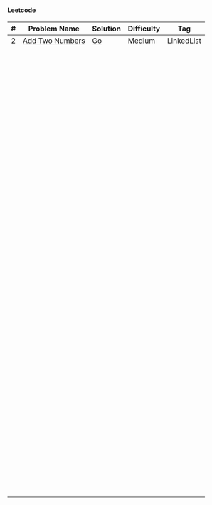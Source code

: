 #### Leetcode

| #   | Problem Name | Solution | Difficulty | Tag         |
|-----|-------|----------|------------|-------------|
| 2   | [Add Two Numbers](https://leetcode.com/problems/add-two-numbers/description/)  | [Go](https://github.com/vibhordubey333/DataStructure/blob/master/DataStructureInGolang/LeetCode/Linked-Lists/2-Add-To-Numbers-LC%5B150%5D-Medium.go)      | Medium     | LinkedList |
|  |       |          |            |             |
|     |   |          |            |             |
|  |       |          |            |             |
|  |       |          |            |             |
|  |       |          |            |             |
|  |       |          |            |             |
|  |       |          |            |             |
|     |   |          |            |             |
|  |       |          |            |             |
|  |       |          |            |             |
|  |       |          |            |             |
|  |       |          |            |             |
|  |       |          |            |             |
|  |       |          |            |             |
|  |       |          |            |             |
|  |       |          |            |             |
|  |       |          |            |             |
|  |       |          |            |             |
|  |       |          |            |             |
|  |       |          |            |             |
|  |       |          |            |             |
|  |       |          |            |             |
|  |       |          |            |             |
|  |       |          |            |             |
|  |       |          |            |             |
|  |       |          |            |             |
|  |       |          |            |             |
|  |       |          |            |             |
|  |       |          |            |             |
|  |       |          |            |             |
|  |       |          |            |             |
|  |       |          |            |             |
|  |       |          |            |             |
|  |       |          |            |             |
|  |       |          |            |             |
|  |       |          |            |             |
|  |       |          |            |             |
|  |       |          |            |             |
|  |       |          |            |             |
|  |       |          |            |             |
|  |       |          |            |             |
|  |       |          |            |             |
|  |       |          |            |             |
|  |       |          |            |             |
|  |       |          |            |             |
|  |       |          |            |             |
|  |       |          |            |             |
|  |       |          |            |             |
|  |       |          |            |             |
|  |       |          |            |             |
|  |       |          |            |             |
|  |       |          |            |             |
|  |       |          |            |             |
|  |       |          |            |             |
|  |       |          |            |             |
|  |       |          |            |             |
|  |       |          |            |             |
|  |       |          |            |             |
|  |       |          |            |             |
|  |       |          |            |             |
|  |       |          |            |             |
|  |       |          |            |             |
|  |       |          |            |             |
|  |       |          |            |             |
|  |       |          |            |             |
|  |       |          |            |             |
|  |       |          |            |             |
|  |       |          |            |             |
|  |       |          |            |             |
|  |       |          |            |             |
|  |       |          |            |             |
|  |       |          |            |             |
|  |       |          |            |             |
|  |       |          |            |             |
|  |       |          |            |             |
|  |       |          |            |             |
|  |       |          |            |             |
|  |       |          |            |             |
|  |       |          |            |             |
|  |       |          |            |             |
|  |       |          |            |             |
|  |       |          |            |             |
|  |       |          |            |             |
|  |       |          |            |             |
|  |       |          |            |             |
|  |       |          |            |             |
|  |       |          |            |             |
|  |       |          |            |             |
|  |       |          |            |             |
|  |       |          |            |             |
|  |       |          |            |             |
|  |       |          |            |             |
|  |       |          |            |             |
|  |       |          |            |             |
|  |       |          |            |             |
|  |       |          |            |             |
|  |       |          |            |             |
|  |       |          |            |             |
|  |       |          |            |             |
|  |       |          |            |             |
|  |       |          |            |             |
|  |       |          |            |             |
|  |       |          |            |             |
|  |       |          |            |             |
|  |       |          |            |             |
|  |       |          |            |             |
|  |       |          |            |             |
|  |       |          |            |             |
|  |       |          |            |             |
|  |       |          |            |             |
|  |       |          |            |             |
|  |       |          |            |             |
|  |       |          |            |             |
|  |       |          |            |             |
|  |       |          |            |             |
|  |       |          |            |             |
|  |       |          |            |             |
|  |       |          |            |             |
|  |       |          |            |             |
|  |       |          |            |             |
|  |       |          |            |             |
|  |       |          |            |             |
|  |       |          |            |             |
|  |       |          |            |             |
|  |       |          |            |             |
|  |       |          |            |             |
|  |       |          |            |             |
|  |       |          |            |             |
|  |       |          |            |             |
|  |       |          |            |             |
|  |       |          |            |             |
|  |       |          |            |             |
|  |       |          |            |             |
|  |       |          |            |             |
|  |       |          |            |             |
|  |       |          |            |             |
|  |       |          |            |             |
|  |       |          |            |             |
|  |       |          |            |             |
|  |       |          |            |             |
|  |       |          |            |             |
|  |       |          |            |             |
|  |       |          |            |             |
|  |       |          |            |             |
|  |       |          |            |             |
|  |       |          |            |             |
|  |       |          |            |             |
|  |       |          |            |             |
|  |       |          |            |             |
|  |       |          |            |             |
|  |       |          |            |             |
|  |       |          |            |             |
|  |       |          |            |             |
|  |       |          |            |             |
|  |       |          |            |             |
|  |       |          |            |             |
|  |       |          |            |             |
|  |       |          |            |             |
|  |       |          |            |             |
|  |       |          |            |             |
|  |       |          |            |             |
|  |       |          |            |             |
|  |       |          |            |             |
|  |       |          |            |             |
|  |       |          |            |             |
|  |       |          |            |             |
|  |       |          |            |             |
|  |       |          |            |             |



